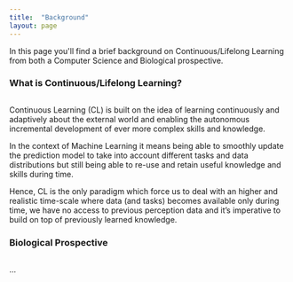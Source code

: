 ```yaml
---
title:  "Background"
layout: page
---
```


In this page you'll find a brief background on Continuous/Lifelong Learning from both a Computer Science and Biological prospective.

<a href="#cl-background"></a>
<h3 id="cl-backgorund" style="margin-bottom:30px">What is Continuous/Lifelong Learning?</h3>

Continuous Learning (CL) is built on the idea of learning continuously and adaptively about the external world and enabling the autonomous incremental development of ever more complex skills and knowledge.

In the context of Machine Learning it means being able to smoothly update the prediction model to take into account different tasks and data distributions but still being able to re-use and retain useful knowledge and skills during time.

Hence, CL is the only paradigm which force us to deal with an higher and realistic time-scale where data (and tasks) becomes available only during time, we have no access to previous perception data and it’s imperative to build on top of previously learned knowledge.

<a href="#cl-background"></a>
<h3 id="cl-backgorund" style="margin-bottom:30px">Biological Prospective</h3>

...




